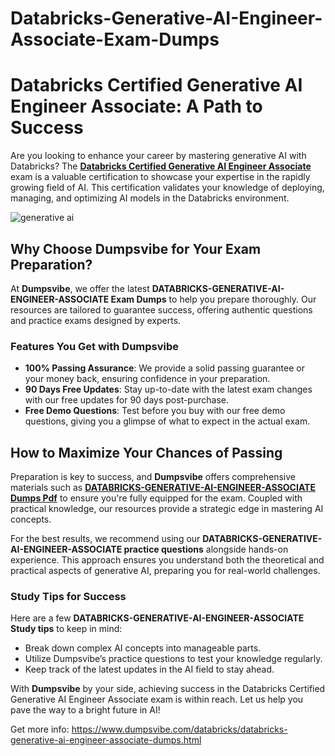 # Databricks-Generative-AI-Engineer-Associate-Exam-Dumps
# Databricks Certified Generative AI Engineer Associate: A Path to Success

Are you looking to enhance your career by mastering generative AI with Databricks? The **[Databricks Certified Generative AI Engineer Associate](https://www.dumpsvibe.com/databricks/databricks-generative-ai-engineer-associate-dumps.html)** exam is a valuable certification to showcase your expertise in the rapidly growing field of AI. This certification validates your knowledge of deploying, managing, and optimizing AI models in the Databricks environment.

![generative ai](https://github.com/user-attachments/assets/7445e2a4-4994-4055-9394-fa1d8a19d5b9)


## Why Choose Dumpsvibe for Your Exam Preparation?

At **Dumpsvibe**, we offer the latest **DATABRICKS-GENERATIVE-AI-ENGINEER-ASSOCIATE Exam Dumps** to help you prepare thoroughly. Our resources are tailored to guarantee success, offering authentic questions and practice exams designed by experts.

### Features You Get with Dumpsvibe

- **100% Passing Assurance**: We provide a solid passing guarantee or your money back, ensuring confidence in your preparation.
- **90 Days Free Updates**: Stay up-to-date with the latest exam changes with our free updates for 90 days post-purchase.
- **Free Demo Questions**: Test before you buy with our free demo questions, giving you a glimpse of what to expect in the actual exam.

## How to Maximize Your Chances of Passing

Preparation is key to success, and **Dumpsvibe** offers comprehensive materials such as **[DATABRICKS-GENERATIVE-AI-ENGINEER-ASSOCIATE Dumps Pdf](https://www.dumpsvibe.com/databricks/databricks-generative-ai-engineer-associate-dumps.html)** to ensure you're fully equipped for the exam. Coupled with practical knowledge, our resources provide a strategic edge in mastering AI concepts.

For the best results, we recommend using our **DATABRICKS-GENERATIVE-AI-ENGINEER-ASSOCIATE practice questions** alongside hands-on experience. This approach ensures you understand both the theoretical and practical aspects of generative AI, preparing you for real-world challenges.

### Study Tips for Success

Here are a few **DATABRICKS-GENERATIVE-AI-ENGINEER-ASSOCIATE Study tips** to keep in mind:
- Break down complex AI concepts into manageable parts.
- Utilize Dumpsvibe’s practice questions to test your knowledge regularly.
- Keep track of the latest updates in the AI field to stay ahead.

With **Dumpsvibe** by your side, achieving success in the Databricks Certified Generative AI Engineer Associate exam is within reach. Let us help you pave the way to a bright future in AI!

Get more info: https://www.dumpsvibe.com/databricks/databricks-generative-ai-engineer-associate-dumps.html
